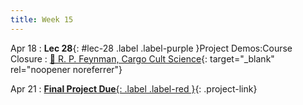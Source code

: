 ```yaml
---
title: Week 15
---
```


Apr 18
: **Lec 28**{: #lec-28 .label .label-purple }Project Demos:Course Closure
  : [📖 R. P. Feynman, Cargo Cult Science](https://calteches.library.caltech.edu/51/2/CargoCult.htm){: target="_blank" rel="noopener noreferrer"}

Apr 21
: [**Final Project Due**{: .label .label-red }](/projects/finalproject/){: .project-link}